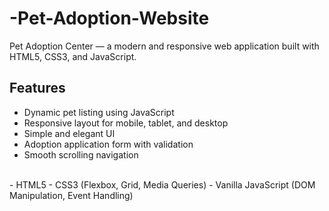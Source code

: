 # -Pet-Adoption-Website
 Pet Adoption Center — a modern and responsive web application built with HTML5, CSS3, and JavaScript.
 <br>
## Features
- Dynamic pet listing using JavaScript
- Responsive layout for mobile, tablet, and desktop
- Simple and elegant UI
- Adoption application form with validation
- Smooth scrolling navigation
<br>
- HTML5
- CSS3 (Flexbox, Grid, Media Queries)
- Vanilla JavaScript (DOM Manipulation, Event Handling)
